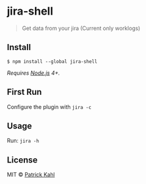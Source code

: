 # jira-shell

> Get data from your jira (Current only worklogs)

## Install

```
$ npm install --global jira-shell
```

_Requires [Node.js](https://nodejs.org) 4+._

## First Run

Configure the plugin with `jira -c`

## Usage

Run: `jira -h`

## License

MIT © [Patrick Kahl](https://github.com/patrickkahl)
